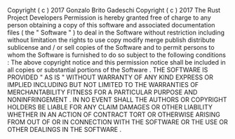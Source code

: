 Copyright
(
c
)
2017
Gonzalo
Brito
Gadeschi
Copyright
(
c
)
2017
The
Rust
Project
Developers
Permission
is
hereby
granted
free
of
charge
to
any
person
obtaining
a
copy
of
this
software
and
associated
documentation
files
(
the
"
Software
"
)
to
deal
in
the
Software
without
restriction
including
without
limitation
the
rights
to
use
copy
modify
merge
publish
distribute
sublicense
and
/
or
sell
copies
of
the
Software
and
to
permit
persons
to
whom
the
Software
is
furnished
to
do
so
subject
to
the
following
conditions
:
The
above
copyright
notice
and
this
permission
notice
shall
be
included
in
all
copies
or
substantial
portions
of
the
Software
.
THE
SOFTWARE
IS
PROVIDED
"
AS
IS
"
WITHOUT
WARRANTY
OF
ANY
KIND
EXPRESS
OR
IMPLIED
INCLUDING
BUT
NOT
LIMITED
TO
THE
WARRANTIES
OF
MERCHANTABILITY
FITNESS
FOR
A
PARTICULAR
PURPOSE
AND
NONINFRINGEMENT
.
IN
NO
EVENT
SHALL
THE
AUTHORS
OR
COPYRIGHT
HOLDERS
BE
LIABLE
FOR
ANY
CLAIM
DAMAGES
OR
OTHER
LIABILITY
WHETHER
IN
AN
ACTION
OF
CONTRACT
TORT
OR
OTHERWISE
ARISING
FROM
OUT
OF
OR
IN
CONNECTION
WITH
THE
SOFTWARE
OR
THE
USE
OR
OTHER
DEALINGS
IN
THE
SOFTWARE
.
